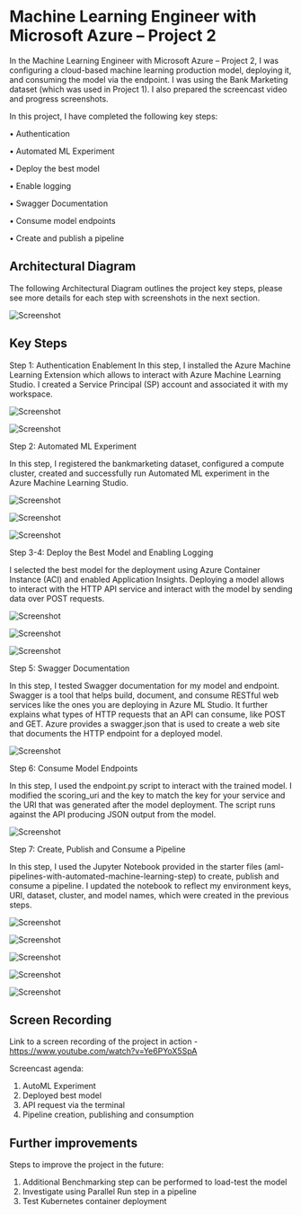 
# Machine Learning Engineer with Microsoft Azure – Project 2

In the Machine Learning Engineer with Microsoft Azure – Project 2, I was configuring a cloud-based machine learning production model, deploying it, and consuming the model via the endpoint.
I was using the Bank Marketing dataset (which was used in Project 1). 
I also prepared the screencast video and progress screenshots.

In this project, I have completed the following key steps:

•	Authentication

•	Automated ML Experiment

•	Deploy the best model

•	Enable logging

•	Swagger Documentation

•	Consume model endpoints

•	Create and publish a pipeline



## Architectural Diagram
The following Architectural Diagram outlines the project key steps, please see more details for each step with screenshots in the next section. 

![Screenshot]( https://github.com/Mnarbekov/Machine-Learning-Engineer-with-Microsoft-Azure-Nanodegree-Program-Project-2/blob/main/Screenshots/00%20-%20Architectural%20Diagram.png)

## Key Steps

Step 1: Authentication Enablement
In this step, I installed the Azure Machine Learning Extension which allows to interact with Azure Machine Learning Studio. I created a Service Principal (SP) account and associated it with my workspace. 

![Screenshot]( https://github.com/Mnarbekov/Machine-Learning-Engineer-with-Microsoft-Azure-Nanodegree-Program-Project-2/blob/main/Screenshots/01%20-%20Service%20Principle%20(SP)%20creation.png)

![Screenshot]( https://github.com/Mnarbekov/Machine-Learning-Engineer-with-Microsoft-Azure-Nanodegree-Program-Project-2/blob/main/Screenshots/02%20-%20Associate%20Workspace%20and%20Group%20with%20the%20SP.png)

Step 2: Automated ML Experiment

In this step, I registered the bankmarketing dataset, configured a compute cluster, created and successfully run Automated ML experiment in the Azure Machine Learning Studio.

![Screenshot]( https://github.com/Mnarbekov/Machine-Learning-Engineer-with-Microsoft-Azure-Nanodegree-Program-Project-2/blob/main/Screenshots/03%20-%20Dataset%20Registered.png)

![Screenshot]( https://github.com/Mnarbekov/Machine-Learning-Engineer-with-Microsoft-Azure-Nanodegree-Program-Project-2/blob/main/Screenshots/04%20-%20AutoML%20Completed.png)

![Screenshot]( https://github.com/Mnarbekov/Machine-Learning-Engineer-with-Microsoft-Azure-Nanodegree-Program-Project-2/blob/main/Screenshots/05%20-%20Experiment%20completed.png)

Step 3-4: Deploy the Best Model and Enabling Logging 

I selected the best model for the deployment using Azure Container Instance (ACI) and enabled Application Insights. Deploying a model allows to interact with the HTTP API service and interact with the model by sending data over POST requests.

![Screenshot]( https://github.com/Mnarbekov/Machine-Learning-Engineer-with-Microsoft-Azure-Nanodegree-Program-Project-2/blob/main/Screenshots/06%20-%20AutoML%20Best%20Model.png)

![Screenshot]( https://github.com/Mnarbekov/Machine-Learning-Engineer-with-Microsoft-Azure-Nanodegree-Program-Project-2/blob/main/Screenshots/07%20-%20Application%20Insights%20enabled.png)

![Screenshot]( https://github.com/Mnarbekov/Machine-Learning-Engineer-with-Microsoft-Azure-Nanodegree-Program-Project-2/blob/main/Screenshots/08%20-%20Logs.png)

Step 5: Swagger Documentation

In this step, I tested Swagger documentation for my model and endpoint.
Swagger is a tool that helps build, document, and consume RESTful web services like the ones you are deploying in Azure ML Studio. It further explains what types of HTTP requests that an API can consume, like POST and GET. Azure provides a swagger.json that is used to create a web site that documents the HTTP endpoint for a deployed model.

![Screenshot]( https://github.com/Mnarbekov/Machine-Learning-Engineer-with-Microsoft-Azure-Nanodegree-Program-Project-2/blob/main/Screenshots/09%20-%20Swagger.png)

Step 6: Consume Model Endpoints

In this step, I used the endpoint.py script to interact with the trained model. I modified the scoring_uri and the key to match the key for your service and the URI that was generated after the model deployment. The script runs against the API producing JSON output from the model.

![Screenshot]( https://github.com/Mnarbekov/Machine-Learning-Engineer-with-Microsoft-Azure-Nanodegree-Program-Project-2/blob/main/Screenshots/10%20-%20Endpoint.png)

Step 7: Create, Publish and Consume a Pipeline

In this step, I used the Jupyter Notebook provided in the starter files (aml-pipelines-with-automated-machine-learning-step) to create, publish and consume a pipeline. I updated the notebook to reflect my environment keys, URI, dataset, cluster, and model names, which were created in the previous steps.

![Screenshot](https://github.com/Mnarbekov/Machine-Learning-Engineer-with-Microsoft-Azure-Nanodegree-Program-Project-2/blob/main/Screenshots/11%2012%20%20-%20Pipeline%20created%2C%20pipeline%20endpoint%20created.png)

![Screenshot](https://github.com/Mnarbekov/Machine-Learning-Engineer-with-Microsoft-Azure-Nanodegree-Program-Project-2/blob/main/Screenshots/13%20-%20Pipeline%20Dataset%20and%20AutoML.png)

![Screenshot](https://github.com/Mnarbekov/Machine-Learning-Engineer-with-Microsoft-Azure-Nanodegree-Program-Project-2/blob/main/Screenshots/14%20-%20Published%20Pipeline%20Overview.png)

![Screenshot](https://github.com/Mnarbekov/Machine-Learning-Engineer-with-Microsoft-Azure-Nanodegree-Program-Project-2/blob/main/Screenshots/15%20-%20Use%20Run%20Widget.png)

![Screenshot](https://github.com/Mnarbekov/Machine-Learning-Engineer-with-Microsoft-Azure-Nanodegree-Program-Project-2/blob/main/Screenshots/16%20-%20Scheduled%20run.png)



## Screen Recording

Link to a screen recording of the project in action - https://www.youtube.com/watch?v=Ye6PYoX5SpA

Screencast agenda:
1. AutoML Experiment
2. Deployed best model
3. API request via the terminal
4. Pipeline creation, publishing and consumption



## Further improvements

Steps to improve the project in the future:
1. Additional Benchmarking step can be performed to load-test the model
2. Investigate using Parallel Run step in a pipeline
3. Test Kubernetes container deployment
